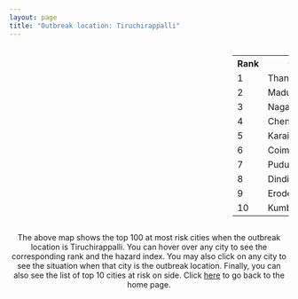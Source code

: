 ```yaml
---
layout: page
title: "Outbreak location: Tiruchirappalli"
---
```

<div style="width: 100%; overflow: auto;">
<div style="width: 75%; float: left;">
<div id="mapid">
<script src="https://buda-magenta.github.io/hazard_map/load_map.js"></script>

<script>
var marker_outbreak = L.marker([10.804973, 78.687030],{"autoPan": true}).addTo(map); marker_outbreak.bindTooltip("Tiruchirappalli").openTooltip();

var circle_1 = L.circle([10.786027, 79.138150], {"pane": "markerPane", "color": "red", "fill": true, "fillOpacity": 0.2, "fillRule": "evenodd", "lineCap": "round", "lineJoin": "round", "opacity": 1.0, "radius": 141522, "stroke": true, "weight": 3}).addTo(map);
circle_1.bindTooltip("Thanjavur<br>rank: 1<br>hazard index: 0.141522")
circle_1.bindPopup('<a href="https://buda-magenta.github.io/hazard_map/Thanjavur">Thanjavur</a>')

var circle_2 = L.circle([9.926115, 78.114098], {"pane": "markerPane", "color": "red", "fill": true, "fillOpacity": 0.2, "fillRule": "evenodd", "lineCap": "round", "lineJoin": "round", "opacity": 1.0, "radius": 35693, "stroke": true, "weight": 3}).addTo(map);
circle_2.bindTooltip("Madurai<br>rank: 2<br>hazard index: 0.035693")
circle_2.bindPopup('<a href="https://buda-magenta.github.io/hazard_map/Madurai">Madurai</a>')

var circle_3 = L.circle([10.805628, 79.824660], {"pane": "markerPane", "color": "red", "fill": true, "fillOpacity": 0.2, "fillRule": "evenodd", "lineCap": "round", "lineJoin": "round", "opacity": 1.0, "radius": 30574, "stroke": true, "weight": 3}).addTo(map);
circle_3.bindTooltip("Nagapattinam<br>rank: 3<br>hazard index: 0.030575")
circle_3.bindPopup('<a href="https://buda-magenta.github.io/hazard_map/Nagapattinam">Nagapattinam</a>')

var circle_4 = L.circle([13.083694, 80.270186], {"pane": "markerPane", "color": "red", "fill": true, "fillOpacity": 0.2, "fillRule": "evenodd", "lineCap": "round", "lineJoin": "round", "opacity": 1.0, "radius": 24574, "stroke": true, "weight": 3}).addTo(map);
circle_4.bindTooltip("Chennai<br>rank: 4<br>hazard index: 0.024574")
circle_4.bindPopup('<a href="https://buda-magenta.github.io/hazard_map/Chennai">Chennai</a>')

var circle_5 = L.circle([10.044512, 78.743363], {"pane": "markerPane", "color": "red", "fill": true, "fillOpacity": 0.2, "fillRule": "evenodd", "lineCap": "round", "lineJoin": "round", "opacity": 1.0, "radius": 22990, "stroke": true, "weight": 3}).addTo(map);
circle_5.bindTooltip("Karaikkudi<br>rank: 5<br>hazard index: 0.022990")
circle_5.bindPopup('<a href="https://buda-magenta.github.io/hazard_map/Karaikkudi">Karaikkudi</a>')

var circle_6 = L.circle([11.001812, 76.962843], {"pane": "markerPane", "color": "red", "fill": true, "fillOpacity": 0.2, "fillRule": "evenodd", "lineCap": "round", "lineJoin": "round", "opacity": 1.0, "radius": 20755, "stroke": true, "weight": 3}).addTo(map);
circle_6.bindTooltip("Coimbatore<br>rank: 6<br>hazard index: 0.020755")
circle_6.bindPopup('<a href="https://buda-magenta.github.io/hazard_map/Coimbatore">Coimbatore</a>')

var circle_7 = L.circle([10.500000, 78.833333], {"pane": "markerPane", "color": "red", "fill": true, "fillOpacity": 0.2, "fillRule": "evenodd", "lineCap": "round", "lineJoin": "round", "opacity": 1.0, "radius": 18307, "stroke": true, "weight": 3}).addTo(map);
circle_7.bindTooltip("Pudukkottai<br>rank: 7<br>hazard index: 0.018307")
circle_7.bindPopup('<a href="https://buda-magenta.github.io/hazard_map/Pudukkottai">Pudukkottai</a>')

var circle_8 = L.circle([10.330330, 78.067398], {"pane": "markerPane", "color": "red", "fill": true, "fillOpacity": 0.2, "fillRule": "evenodd", "lineCap": "round", "lineJoin": "round", "opacity": 1.0, "radius": 11544, "stroke": true, "weight": 3}).addTo(map);
circle_8.bindTooltip("Dindigul<br>rank: 8<br>hazard index: 0.011544")
circle_8.bindPopup('<a href="https://buda-magenta.github.io/hazard_map/Dindigul">Dindigul</a>')

var circle_9 = L.circle([11.369204, 77.676627], {"pane": "markerPane", "color": "red", "fill": true, "fillOpacity": 0.2, "fillRule": "evenodd", "lineCap": "round", "lineJoin": "round", "opacity": 1.0, "radius": 11219, "stroke": true, "weight": 3}).addTo(map);
circle_9.bindTooltip("Erode<br>rank: 9<br>hazard index: 0.011220")
circle_9.bindPopup('<a href="https://buda-magenta.github.io/hazard_map/Erode">Erode</a>')

var circle_10 = L.circle([10.964555, 79.371730], {"pane": "markerPane", "color": "red", "fill": true, "fillOpacity": 0.2, "fillRule": "evenodd", "lineCap": "round", "lineJoin": "round", "opacity": 1.0, "radius": 9710, "stroke": true, "weight": 3}).addTo(map);
circle_10.bindTooltip("Kumbakonam<br>rank: 10<br>hazard index: 0.009710")
circle_10.bindPopup('<a href="https://buda-magenta.github.io/hazard_map/Kumbakonam">Kumbakonam</a>')

var circle_11 = L.circle([10.915649, 79.806949], {"pane": "markerPane", "color": "red", "fill": true, "fillOpacity": 0.2, "fillRule": "evenodd", "lineCap": "round", "lineJoin": "round", "opacity": 1.0, "radius": 6108, "stroke": true, "weight": 3}).addTo(map);
circle_11.bindTooltip("Pondicherry<br>rank: 11<br>hazard index: 0.006108")
circle_11.bindPopup('<a href="https://buda-magenta.github.io/hazard_map/Pondicherry">Pondicherry</a>')

var circle_12 = L.circle([11.715950, 79.767053], {"pane": "markerPane", "color": "red", "fill": true, "fillOpacity": 0.2, "fillRule": "evenodd", "lineCap": "round", "lineJoin": "round", "opacity": 1.0, "radius": 6021, "stroke": true, "weight": 3}).addTo(map);
circle_12.bindTooltip("Cuddalore Port<br>rank: 12<br>hazard index: 0.006022")
circle_12.bindPopup('<a href="https://buda-magenta.github.io/hazard_map/Cuddalore_Port">Cuddalore Port</a>')

var circle_13 = L.circle([11.101781, 77.345192], {"pane": "markerPane", "color": "red", "fill": true, "fillOpacity": 0.2, "fillRule": "evenodd", "lineCap": "round", "lineJoin": "round", "opacity": 1.0, "radius": 5478, "stroke": true, "weight": 3}).addTo(map);
circle_13.bindTooltip("Tiruppur<br>rank: 13<br>hazard index: 0.005479")
circle_13.bindPopup('<a href="https://buda-magenta.github.io/hazard_map/Tiruppur">Tiruppur</a>')

var circle_14 = L.circle([8.701220, 77.579269], {"pane": "markerPane", "color": "red", "fill": true, "fillOpacity": 0.2, "fillRule": "evenodd", "lineCap": "round", "lineJoin": "round", "opacity": 1.0, "radius": 3716, "stroke": true, "weight": 3}).addTo(map);
circle_14.bindTooltip("Tirunelveli<br>rank: 14<br>hazard index: 0.003717")
circle_14.bindPopup('<a href="https://buda-magenta.github.io/hazard_map/Tirunelveli">Tirunelveli</a>')

var circle_15 = L.circle([10.346837, 78.654771], {"pane": "markerPane", "color": "red", "fill": true, "fillOpacity": 0.2, "fillRule": "evenodd", "lineCap": "round", "lineJoin": "round", "opacity": 1.0, "radius": 3631, "stroke": true, "weight": 3}).addTo(map);
circle_15.bindTooltip("Neiveli<br>rank: 15<br>hazard index: 0.003631")
circle_15.bindPopup('<a href="https://buda-magenta.github.io/hazard_map/Neiveli">Neiveli</a>')

var circle_16 = L.circle([9.403158, 77.518264], {"pane": "markerPane", "color": "red", "fill": true, "fillOpacity": 0.2, "fillRule": "evenodd", "lineCap": "round", "lineJoin": "round", "opacity": 1.0, "radius": 2979, "stroke": true, "weight": 3}).addTo(map);
circle_16.bindTooltip("Rajapalayam<br>rank: 16<br>hazard index: 0.002979")
circle_16.bindPopup('<a href="https://buda-magenta.github.io/hazard_map/Rajapalayam">Rajapalayam</a>')

var circle_17 = L.circle([11.664300, 78.146000], {"pane": "markerPane", "color": "red", "fill": true, "fillOpacity": 0.2, "fillRule": "evenodd", "lineCap": "round", "lineJoin": "round", "opacity": 1.0, "radius": 1934, "stroke": true, "weight": 3}).addTo(map);
circle_17.bindTooltip("Salem<br>rank: 17<br>hazard index: 0.001935")
circle_17.bindPopup('<a href="https://buda-magenta.github.io/hazard_map/Salem">Salem</a>')

var circle_18 = L.circle([8.576971, 77.050125], {"pane": "markerPane", "color": "red", "fill": true, "fillOpacity": 0.2, "fillRule": "evenodd", "lineCap": "round", "lineJoin": "round", "opacity": 1.0, "radius": 1585, "stroke": true, "weight": 3}).addTo(map);
circle_18.bindTooltip("Thiruvananthapuram<br>rank: 18<br>hazard index: 0.001586")
circle_18.bindPopup('<a href="https://buda-magenta.github.io/hazard_map/Thiruvananthapuram">Thiruvananthapuram</a>')

var circle_19 = L.circle([12.979120, 77.591300], {"pane": "markerPane", "color": "red", "fill": true, "fillOpacity": 0.2, "fillRule": "evenodd", "lineCap": "round", "lineJoin": "round", "opacity": 1.0, "radius": 1269, "stroke": true, "weight": 3}).addTo(map);
circle_19.bindTooltip("Bangalore<br>rank: 19<br>hazard index: 0.001270")
circle_19.bindPopup('<a href="https://buda-magenta.github.io/hazard_map/Bangalore">Bangalore</a>')

var circle_20 = L.circle([8.188047, 77.429049], {"pane": "markerPane", "color": "red", "fill": true, "fillOpacity": 0.2, "fillRule": "evenodd", "lineCap": "round", "lineJoin": "round", "opacity": 1.0, "radius": 1135, "stroke": true, "weight": 3}).addTo(map);
circle_20.bindTooltip("Nagercoil<br>rank: 20<br>hazard index: 0.001136")
circle_20.bindPopup('<a href="https://buda-magenta.github.io/hazard_map/Nagercoil">Nagercoil</a>')

var circle_21 = L.circle([10.525626, 76.213254], {"pane": "markerPane", "color": "red", "fill": true, "fillOpacity": 0.2, "fillRule": "evenodd", "lineCap": "round", "lineJoin": "round", "opacity": 1.0, "radius": 792, "stroke": true, "weight": 3}).addTo(map);
circle_21.bindTooltip("Thrissur<br>rank: 21<br>hazard index: 0.000792")
circle_21.bindPopup('<a href="https://buda-magenta.github.io/hazard_map/Thrissur">Thrissur</a>')

var circle_22 = L.circle([10.787898, 76.474087], {"pane": "markerPane", "color": "red", "fill": true, "fillOpacity": 0.2, "fillRule": "evenodd", "lineCap": "round", "lineJoin": "round", "opacity": 1.0, "radius": 725, "stroke": true, "weight": 3}).addTo(map);
circle_22.bindTooltip("Palakkad<br>rank: 22<br>hazard index: 0.000726")
circle_22.bindPopup('<a href="https://buda-magenta.github.io/hazard_map/Palakkad">Palakkad</a>')

var circle_23 = L.circle([8.805260, 78.145274], {"pane": "markerPane", "color": "red", "fill": true, "fillOpacity": 0.2, "fillRule": "evenodd", "lineCap": "round", "lineJoin": "round", "opacity": 1.0, "radius": 664, "stroke": true, "weight": 3}).addTo(map);
circle_23.bindTooltip("Thoothukudi<br>rank: 23<br>hazard index: 0.000664")
circle_23.bindPopup('<a href="https://buda-magenta.github.io/hazard_map/Thoothukudi">Thoothukudi</a>')

var circle_24 = L.circle([8.887951, 76.595501], {"pane": "markerPane", "color": "red", "fill": true, "fillOpacity": 0.2, "fillRule": "evenodd", "lineCap": "round", "lineJoin": "round", "opacity": 1.0, "radius": 629, "stroke": true, "weight": 3}).addTo(map);
circle_24.bindTooltip("Kollam<br>rank: 24<br>hazard index: 0.000630")
circle_24.bindPopup('<a href="https://buda-magenta.github.io/hazard_map/Kollam">Kollam</a>')

var circle_25 = L.circle([11.258608, 75.778874], {"pane": "markerPane", "color": "red", "fill": true, "fillOpacity": 0.2, "fillRule": "evenodd", "lineCap": "round", "lineJoin": "round", "opacity": 1.0, "radius": 552, "stroke": true, "weight": 3}).addTo(map);
circle_25.bindTooltip("Kozhikode<br>rank: 25<br>hazard index: 0.000553")
circle_25.bindPopup('<a href="https://buda-magenta.github.io/hazard_map/Kozhikode">Kozhikode</a>')

var circle_26 = L.circle([13.631637, 79.423171], {"pane": "markerPane", "color": "red", "fill": true, "fillOpacity": 0.2, "fillRule": "evenodd", "lineCap": "round", "lineJoin": "round", "opacity": 1.0, "radius": 526, "stroke": true, "weight": 3}).addTo(map);
circle_26.bindTooltip("Tirupati<br>rank: 26<br>hazard index: 0.000527")
circle_26.bindPopup('<a href="https://buda-magenta.github.io/hazard_map/Tirupati">Tirupati</a>')

var circle_27 = L.circle([19.075990, 72.877393], {"pane": "markerPane", "color": "red", "fill": true, "fillOpacity": 0.2, "fillRule": "evenodd", "lineCap": "round", "lineJoin": "round", "opacity": 1.0, "radius": 510, "stroke": true, "weight": 3}).addTo(map);
circle_27.bindTooltip("Mumbai<br>rank: 27<br>hazard index: 0.000510")
circle_27.bindPopup('<a href="https://buda-magenta.github.io/hazard_map/Mumbai">Mumbai</a>')

var circle_28 = L.circle([12.227213, 79.070156], {"pane": "markerPane", "color": "red", "fill": true, "fillOpacity": 0.2, "fillRule": "evenodd", "lineCap": "round", "lineJoin": "round", "opacity": 1.0, "radius": 465, "stroke": true, "weight": 3}).addTo(map);
circle_28.bindTooltip("Tiruvannamalai<br>rank: 28<br>hazard index: 0.000465")
circle_28.bindPopup('<a href="https://buda-magenta.github.io/hazard_map/Tiruvannamalai">Tiruvannamalai</a>')

var circle_29 = L.circle([28.651718, 77.221939], {"pane": "markerPane", "color": "red", "fill": true, "fillOpacity": 0.2, "fillRule": "evenodd", "lineCap": "round", "lineJoin": "round", "opacity": 1.0, "radius": 462, "stroke": true, "weight": 3}).addTo(map);
circle_29.bindTooltip("Delhi<br>rank: 29<br>hazard index: 0.000463")
circle_29.bindPopup('<a href="https://buda-magenta.github.io/hazard_map/Delhi">Delhi</a>')

var circle_30 = L.circle([21.149813, 79.082056], {"pane": "markerPane", "color": "red", "fill": true, "fillOpacity": 0.2, "fillRule": "evenodd", "lineCap": "round", "lineJoin": "round", "opacity": 1.0, "radius": 428, "stroke": true, "weight": 3}).addTo(map);
circle_30.bindTooltip("Nagpur<br>rank: 30<br>hazard index: 0.000428")
circle_30.bindPopup('<a href="https://buda-magenta.github.io/hazard_map/Nagpur">Nagpur</a>')

var circle_31 = L.circle([13.125476, 80.094090], {"pane": "markerPane", "color": "red", "fill": true, "fillOpacity": 0.2, "fillRule": "evenodd", "lineCap": "round", "lineJoin": "round", "opacity": 1.0, "radius": 351, "stroke": true, "weight": 3}).addTo(map);
circle_31.bindTooltip("Avadi<br>rank: 31<br>hazard index: 0.000351")
circle_31.bindPopup('<a href="https://buda-magenta.github.io/hazard_map/Avadi">Avadi</a>')

var circle_32 = L.circle([13.156387, 80.300528], {"pane": "markerPane", "color": "red", "fill": true, "fillOpacity": 0.2, "fillRule": "evenodd", "lineCap": "round", "lineJoin": "round", "opacity": 1.0, "radius": 334, "stroke": true, "weight": 3}).addTo(map);
circle_32.bindTooltip("Tiruvottiyur<br>rank: 32<br>hazard index: 0.000335")
circle_32.bindPopup('<a href="https://buda-magenta.github.io/hazard_map/Tiruvottiyur">Tiruvottiyur</a>')

var circle_33 = L.circle([17.388786, 78.461065], {"pane": "markerPane", "color": "red", "fill": true, "fillOpacity": 0.2, "fillRule": "evenodd", "lineCap": "round", "lineJoin": "round", "opacity": 1.0, "radius": 323, "stroke": true, "weight": 3}).addTo(map);
circle_33.bindTooltip("Hyderabad<br>rank: 33<br>hazard index: 0.000324")
circle_33.bindPopup('<a href="https://buda-magenta.github.io/hazard_map/Hyderabad">Hyderabad</a>')

var circle_34 = L.circle([22.541418, 88.357691], {"pane": "markerPane", "color": "red", "fill": true, "fillOpacity": 0.2, "fillRule": "evenodd", "lineCap": "round", "lineJoin": "round", "opacity": 1.0, "radius": 320, "stroke": true, "weight": 3}).addTo(map);
circle_34.bindTooltip("Kolkata<br>rank: 34<br>hazard index: 0.000321")
circle_34.bindPopup('<a href="https://buda-magenta.github.io/hazard_map/Kolkata">Kolkata</a>')

var circle_35 = L.circle([12.869810, 74.843008], {"pane": "markerPane", "color": "red", "fill": true, "fillOpacity": 0.2, "fillRule": "evenodd", "lineCap": "round", "lineJoin": "round", "opacity": 1.0, "radius": 272, "stroke": true, "weight": 3}).addTo(map);
circle_35.bindTooltip("Mangalore<br>rank: 35<br>hazard index: 0.000272")
circle_35.bindPopup('<a href="https://buda-magenta.github.io/hazard_map/Mangalore">Mangalore</a>')

var circle_36 = L.circle([16.508759, 80.618510], {"pane": "markerPane", "color": "red", "fill": true, "fillOpacity": 0.2, "fillRule": "evenodd", "lineCap": "round", "lineJoin": "round", "opacity": 1.0, "radius": 268, "stroke": true, "weight": 3}).addTo(map);
circle_36.bindTooltip("Vijayawada<br>rank: 36<br>hazard index: 0.000269")
circle_36.bindPopup('<a href="https://buda-magenta.github.io/hazard_map/Vijayawada">Vijayawada</a>')

var circle_37 = L.circle([9.931308, 76.267414], {"pane": "markerPane", "color": "red", "fill": true, "fillOpacity": 0.2, "fillRule": "evenodd", "lineCap": "round", "lineJoin": "round", "opacity": 1.0, "radius": 230, "stroke": true, "weight": 3}).addTo(map);
circle_37.bindTooltip("Kochi<br>rank: 37<br>hazard index: 0.000230")
circle_37.bindPopup('<a href="https://buda-magenta.github.io/hazard_map/Kochi">Kochi</a>')

var circle_38 = L.circle([12.929903, 80.111823], {"pane": "markerPane", "color": "red", "fill": true, "fillOpacity": 0.2, "fillRule": "evenodd", "lineCap": "round", "lineJoin": "round", "opacity": 1.0, "radius": 214, "stroke": true, "weight": 3}).addTo(map);
circle_38.bindTooltip("Tambaram<br>rank: 38<br>hazard index: 0.000214")
circle_38.bindPopup('<a href="https://buda-magenta.github.io/hazard_map/Tambaram">Tambaram</a>')

var circle_39 = L.circle([22.720362, 75.868200], {"pane": "markerPane", "color": "red", "fill": true, "fillOpacity": 0.2, "fillRule": "evenodd", "lineCap": "round", "lineJoin": "round", "opacity": 1.0, "radius": 208, "stroke": true, "weight": 3}).addTo(map);
circle_39.bindTooltip("Indore<br>rank: 39<br>hazard index: 0.000209")
circle_39.bindPopup('<a href="https://buda-magenta.github.io/hazard_map/Indore">Indore</a>')

var circle_40 = L.circle([23.258486, 77.401989], {"pane": "markerPane", "color": "red", "fill": true, "fillOpacity": 0.2, "fillRule": "evenodd", "lineCap": "round", "lineJoin": "round", "opacity": 1.0, "radius": 197, "stroke": true, "weight": 3}).addTo(map);
circle_40.bindTooltip("Bhopal<br>rank: 40<br>hazard index: 0.000197")
circle_40.bindPopup('<a href="https://buda-magenta.github.io/hazard_map/Bhopal">Bhopal</a>')

var circle_41 = L.circle([14.449372, 79.987376], {"pane": "markerPane", "color": "red", "fill": true, "fillOpacity": 0.2, "fillRule": "evenodd", "lineCap": "round", "lineJoin": "round", "opacity": 1.0, "radius": 190, "stroke": true, "weight": 3}).addTo(map);
circle_41.bindTooltip("Nellore<br>rank: 41<br>hazard index: 0.000191")
circle_41.bindPopup('<a href="https://buda-magenta.github.io/hazard_map/Nellore">Nellore</a>')

var circle_42 = L.circle([18.521428, 73.854454], {"pane": "markerPane", "color": "red", "fill": true, "fillOpacity": 0.2, "fillRule": "evenodd", "lineCap": "round", "lineJoin": "round", "opacity": 1.0, "radius": 176, "stroke": true, "weight": 3}).addTo(map);
circle_42.bindTooltip("Pune<br>rank: 42<br>hazard index: 0.000177")
circle_42.bindPopup('<a href="https://buda-magenta.github.io/hazard_map/Pune">Pune</a>')

var circle_43 = L.circle([12.794811, 79.000641], {"pane": "markerPane", "color": "red", "fill": true, "fillOpacity": 0.2, "fillRule": "evenodd", "lineCap": "round", "lineJoin": "round", "opacity": 1.0, "radius": 163, "stroke": true, "weight": 3}).addTo(map);
circle_43.bindTooltip("Vellore<br>rank: 43<br>hazard index: 0.000164")
circle_43.bindPopup('<a href="https://buda-magenta.github.io/hazard_map/Vellore">Vellore</a>')

var circle_44 = L.circle([9.500665, 76.412414], {"pane": "markerPane", "color": "red", "fill": true, "fillOpacity": 0.2, "fillRule": "evenodd", "lineCap": "round", "lineJoin": "round", "opacity": 1.0, "radius": 161, "stroke": true, "weight": 3}).addTo(map);
circle_44.bindTooltip("Alappuzha<br>rank: 44<br>hazard index: 0.000161")
circle_44.bindPopup('<a href="https://buda-magenta.github.io/hazard_map/Alappuzha">Alappuzha</a>')

var circle_45 = L.circle([12.989816, 80.100987], {"pane": "markerPane", "color": "red", "fill": true, "fillOpacity": 0.2, "fillRule": "evenodd", "lineCap": "round", "lineJoin": "round", "opacity": 1.0, "radius": 147, "stroke": true, "weight": 3}).addTo(map);
circle_45.bindTooltip("Pallavaram<br>rank: 45<br>hazard index: 0.000148")
circle_45.bindPopup('<a href="https://buda-magenta.github.io/hazard_map/Pallavaram">Pallavaram</a>')

var circle_46 = L.circle([17.723128, 83.301284], {"pane": "markerPane", "color": "red", "fill": true, "fillOpacity": 0.2, "fillRule": "evenodd", "lineCap": "round", "lineJoin": "round", "opacity": 1.0, "radius": 135, "stroke": true, "weight": 3}).addTo(map);
circle_46.bindTooltip("Visakhapatnam<br>rank: 46<br>hazard index: 0.000135")
circle_46.bindPopup('<a href="https://buda-magenta.github.io/hazard_map/Visakhapatnam">Visakhapatnam</a>')

var circle_47 = L.circle([12.792907, 78.699917], {"pane": "markerPane", "color": "red", "fill": true, "fillOpacity": 0.2, "fillRule": "evenodd", "lineCap": "round", "lineJoin": "round", "opacity": 1.0, "radius": 113, "stroke": true, "weight": 3}).addTo(map);
circle_47.bindTooltip("Ambur<br>rank: 47<br>hazard index: 0.000114")
circle_47.bindPopup('<a href="https://buda-magenta.github.io/hazard_map/Ambur">Ambur</a>')

var circle_48 = L.circle([17.980609, 79.598212], {"pane": "markerPane", "color": "red", "fill": true, "fillOpacity": 0.2, "fillRule": "evenodd", "lineCap": "round", "lineJoin": "round", "opacity": 1.0, "radius": 109, "stroke": true, "weight": 3}).addTo(map);
circle_48.bindTooltip("Warangal<br>rank: 48<br>hazard index: 0.000109")
circle_48.bindPopup('<a href="https://buda-magenta.github.io/hazard_map/Warangal">Warangal</a>')

var circle_49 = L.circle([11.876225, 75.373804], {"pane": "markerPane", "color": "red", "fill": true, "fillOpacity": 0.2, "fillRule": "evenodd", "lineCap": "round", "lineJoin": "round", "opacity": 1.0, "radius": 100, "stroke": true, "weight": 3}).addTo(map);
circle_49.bindTooltip("Kannur<br>rank: 49<br>hazard index: 0.000101")
circle_49.bindPopup('<a href="https://buda-magenta.github.io/hazard_map/Kannur">Kannur</a>')

var circle_50 = L.circle([23.021624, 72.579707], {"pane": "markerPane", "color": "red", "fill": true, "fillOpacity": 0.2, "fillRule": "evenodd", "lineCap": "round", "lineJoin": "round", "opacity": 1.0, "radius": 98, "stroke": true, "weight": 3}).addTo(map);
circle_50.bindTooltip("Ahmedabad<br>rank: 50<br>hazard index: 0.000099")
circle_50.bindPopup('<a href="https://buda-magenta.github.io/hazard_map/Ahmedabad">Ahmedabad</a>')

var circle_51 = L.circle([12.305183, 76.655361], {"pane": "markerPane", "color": "red", "fill": true, "fillOpacity": 0.2, "fillRule": "evenodd", "lineCap": "round", "lineJoin": "round", "opacity": 1.0, "radius": 89, "stroke": true, "weight": 3}).addTo(map);
circle_51.bindTooltip("Mysore<br>rank: 51<br>hazard index: 0.000090")
circle_51.bindPopup('<a href="https://buda-magenta.github.io/hazard_map/Mysore">Mysore</a>')

var circle_52 = L.circle([11.664535, 92.739045], {"pane": "markerPane", "color": "red", "fill": true, "fillOpacity": 0.2, "fillRule": "evenodd", "lineCap": "round", "lineJoin": "round", "opacity": 1.0, "radius": 86, "stroke": true, "weight": 3}).addTo(map);
circle_52.bindTooltip("Port Blair<br>rank: 52<br>hazard index: 0.000087")
circle_52.bindPopup('<a href="https://buda-magenta.github.io/hazard_map/Port_Blair">Port Blair</a>')

var circle_53 = L.circle([15.351838, 75.137985], {"pane": "markerPane", "color": "red", "fill": true, "fillOpacity": 0.2, "fillRule": "evenodd", "lineCap": "round", "lineJoin": "round", "opacity": 1.0, "radius": 84, "stroke": true, "weight": 3}).addTo(map);
circle_53.bindTooltip("Hubli<br>rank: 53<br>hazard index: 0.000084")
circle_53.bindPopup('<a href="https://buda-magenta.github.io/hazard_map/Hubli">Hubli</a>')

var circle_54 = L.circle([12.836393, 79.705330], {"pane": "markerPane", "color": "red", "fill": true, "fillOpacity": 0.2, "fillRule": "evenodd", "lineCap": "round", "lineJoin": "round", "opacity": 1.0, "radius": 78, "stroke": true, "weight": 3}).addTo(map);
circle_54.bindTooltip("Kanchipuram<br>rank: 54<br>hazard index: 0.000078")
circle_54.bindPopup('<a href="https://buda-magenta.github.io/hazard_map/Kanchipuram">Kanchipuram</a>')

var circle_55 = L.circle([25.438130, 81.833800], {"pane": "markerPane", "color": "red", "fill": true, "fillOpacity": 0.2, "fillRule": "evenodd", "lineCap": "round", "lineJoin": "round", "opacity": 1.0, "radius": 76, "stroke": true, "weight": 3}).addTo(map);
circle_55.bindTooltip("Allahabad<br>rank: 55<br>hazard index: 0.000076")
circle_55.bindPopup('<a href="https://buda-magenta.github.io/hazard_map/Allahabad">Allahabad</a>')

var circle_56 = L.circle([21.170200, 72.831100], {"pane": "markerPane", "color": "red", "fill": true, "fillOpacity": 0.2, "fillRule": "evenodd", "lineCap": "round", "lineJoin": "round", "opacity": 1.0, "radius": 72, "stroke": true, "weight": 3}).addTo(map);
circle_56.bindTooltip("Surat<br>rank: 56<br>hazard index: 0.000073")
circle_56.bindPopup('<a href="https://buda-magenta.github.io/hazard_map/Surat">Surat</a>')

var circle_57 = L.circle([23.160894, 79.949770], {"pane": "markerPane", "color": "red", "fill": true, "fillOpacity": 0.2, "fillRule": "evenodd", "lineCap": "round", "lineJoin": "round", "opacity": 1.0, "radius": 71, "stroke": true, "weight": 3}).addTo(map);
circle_57.bindTooltip("Jabalpur<br>rank: 57<br>hazard index: 0.000072")
circle_57.bindPopup('<a href="https://buda-magenta.github.io/hazard_map/Jabalpur">Jabalpur</a>')

var circle_58 = L.circle([20.266777, 85.843559], {"pane": "markerPane", "color": "red", "fill": true, "fillOpacity": 0.2, "fillRule": "evenodd", "lineCap": "round", "lineJoin": "round", "opacity": 1.0, "radius": 65, "stroke": true, "weight": 3}).addTo(map);
circle_58.bindTooltip("Bhubaneswar<br>rank: 58<br>hazard index: 0.000066")
circle_58.bindPopup('<a href="https://buda-magenta.github.io/hazard_map/Bhubaneswar">Bhubaneswar</a>')

var circle_59 = L.circle([26.469100, 74.639000], {"pane": "markerPane", "color": "red", "fill": true, "fillOpacity": 0.2, "fillRule": "evenodd", "lineCap": "round", "lineJoin": "round", "opacity": 1.0, "radius": 57, "stroke": true, "weight": 3}).addTo(map);
circle_59.bindTooltip("Ajmer<br>rank: 59<br>hazard index: 0.000058")
circle_59.bindPopup('<a href="https://buda-magenta.github.io/hazard_map/Ajmer">Ajmer</a>')

var circle_60 = L.circle([20.030976, 79.358139], {"pane": "markerPane", "color": "red", "fill": true, "fillOpacity": 0.2, "fillRule": "evenodd", "lineCap": "round", "lineJoin": "round", "opacity": 1.0, "radius": 56, "stroke": true, "weight": 3}).addTo(map);
circle_60.bindTooltip("Chandrapur<br>rank: 60<br>hazard index: 0.000056")
circle_60.bindPopup('<a href="https://buda-magenta.github.io/hazard_map/Chandrapur">Chandrapur</a>')

var circle_61 = L.circle([25.531031, 78.652689], {"pane": "markerPane", "color": "red", "fill": true, "fillOpacity": 0.2, "fillRule": "evenodd", "lineCap": "round", "lineJoin": "round", "opacity": 1.0, "radius": 55, "stroke": true, "weight": 3}).addTo(map);
circle_61.bindTooltip("Jhansi<br>rank: 61<br>hazard index: 0.000056")
circle_61.bindPopup('<a href="https://buda-magenta.github.io/hazard_map/Jhansi">Jhansi</a>')

var circle_62 = L.circle([13.160105, 79.155551], {"pane": "markerPane", "color": "red", "fill": true, "fillOpacity": 0.2, "fillRule": "evenodd", "lineCap": "round", "lineJoin": "round", "opacity": 1.0, "radius": 47, "stroke": true, "weight": 3}).addTo(map);
circle_62.bindTooltip("Chittoor<br>rank: 62<br>hazard index: 0.000047")
circle_62.bindPopup('<a href="https://buda-magenta.github.io/hazard_map/Chittoor">Chittoor</a>')

var circle_63 = L.circle([26.180598, 91.753943], {"pane": "markerPane", "color": "red", "fill": true, "fillOpacity": 0.2, "fillRule": "evenodd", "lineCap": "round", "lineJoin": "round", "opacity": 1.0, "radius": 45, "stroke": true, "weight": 3}).addTo(map);
circle_63.bindTooltip("Guwahati<br>rank: 63<br>hazard index: 0.000046")
circle_63.bindPopup('<a href="https://buda-magenta.github.io/hazard_map/Guwahati">Guwahati</a>')

var circle_64 = L.circle([20.468600, 85.879200], {"pane": "markerPane", "color": "red", "fill": true, "fillOpacity": 0.2, "fillRule": "evenodd", "lineCap": "round", "lineJoin": "round", "opacity": 1.0, "radius": 43, "stroke": true, "weight": 3}).addTo(map);
circle_64.bindTooltip("Cuttack<br>rank: 64<br>hazard index: 0.000043")
circle_64.bindPopup('<a href="https://buda-magenta.github.io/hazard_map/Cuttack">Cuttack</a>')

var circle_65 = L.circle([16.291519, 80.454159], {"pane": "markerPane", "color": "red", "fill": true, "fillOpacity": 0.2, "fillRule": "evenodd", "lineCap": "round", "lineJoin": "round", "opacity": 1.0, "radius": 42, "stroke": true, "weight": 3}).addTo(map);
circle_65.bindTooltip("Guntur<br>rank: 65<br>hazard index: 0.000043")
circle_65.bindPopup('<a href="https://buda-magenta.github.io/hazard_map/Guntur">Guntur</a>')

var circle_66 = L.circle([15.398403, 73.812918], {"pane": "markerPane", "color": "red", "fill": true, "fillOpacity": 0.2, "fillRule": "evenodd", "lineCap": "round", "lineJoin": "round", "opacity": 1.0, "radius": 39, "stroke": true, "weight": 3}).addTo(map);
circle_66.bindTooltip("Vasco Da Gama<br>rank: 66<br>hazard index: 0.000039")
circle_66.bindPopup('<a href="https://buda-magenta.github.io/hazard_map/Vasco_Da_Gama">Vasco Da Gama</a>')

var circle_67 = L.circle([19.194329, 72.970178], {"pane": "markerPane", "color": "red", "fill": true, "fillOpacity": 0.2, "fillRule": "evenodd", "lineCap": "round", "lineJoin": "round", "opacity": 1.0, "radius": 38, "stroke": true, "weight": 3}).addTo(map);
circle_67.bindTooltip("Thane<br>rank: 67<br>hazard index: 0.000039")
circle_67.bindPopup('<a href="https://buda-magenta.github.io/hazard_map/Thane">Thane</a>')

var circle_68 = L.circle([14.466127, 75.920636], {"pane": "markerPane", "color": "red", "fill": true, "fillOpacity": 0.2, "fillRule": "evenodd", "lineCap": "round", "lineJoin": "round", "opacity": 1.0, "radius": 38, "stroke": true, "weight": 3}).addTo(map);
circle_68.bindTooltip("Davanagere<br>rank: 68<br>hazard index: 0.000039")
circle_68.bindPopup('<a href="https://buda-magenta.github.io/hazard_map/Davanagere">Davanagere</a>')

var circle_69 = L.circle([25.488773, 74.699613], {"pane": "markerPane", "color": "red", "fill": true, "fillOpacity": 0.2, "fillRule": "evenodd", "lineCap": "round", "lineJoin": "round", "opacity": 1.0, "radius": 38, "stroke": true, "weight": 3}).addTo(map);
circle_69.bindTooltip("Bhilwara<br>rank: 69<br>hazard index: 0.000038")
circle_69.bindPopup('<a href="https://buda-magenta.github.io/hazard_map/Bhilwara">Bhilwara</a>')

var circle_70 = L.circle([26.915458, 75.818982], {"pane": "markerPane", "color": "red", "fill": true, "fillOpacity": 0.2, "fillRule": "evenodd", "lineCap": "round", "lineJoin": "round", "opacity": 1.0, "radius": 36, "stroke": true, "weight": 3}).addTo(map);
circle_70.bindTooltip("Jaipur<br>rank: 70<br>hazard index: 0.000037")
circle_70.bindPopup('<a href="https://buda-magenta.github.io/hazard_map/Jaipur">Jaipur</a>')

var circle_71 = L.circle([17.005045, 81.780473], {"pane": "markerPane", "color": "red", "fill": true, "fillOpacity": 0.2, "fillRule": "evenodd", "lineCap": "round", "lineJoin": "round", "opacity": 1.0, "radius": 33, "stroke": true, "weight": 3}).addTo(map);
circle_71.bindTooltip("Rajahmundry<br>rank: 71<br>hazard index: 0.000034")
circle_71.bindPopup('<a href="https://buda-magenta.github.io/hazard_map/Rajahmundry">Rajahmundry</a>')

var circle_72 = L.circle([13.340077, 77.100621], {"pane": "markerPane", "color": "red", "fill": true, "fillOpacity": 0.2, "fillRule": "evenodd", "lineCap": "round", "lineJoin": "round", "opacity": 1.0, "radius": 32, "stroke": true, "weight": 3}).addTo(map);
circle_72.bindTooltip("Tumkur<br>rank: 72<br>hazard index: 0.000032")
circle_72.bindPopup('<a href="https://buda-magenta.github.io/hazard_map/Tumkur">Tumkur</a>')

var circle_73 = L.circle([23.000000, 76.166667], {"pane": "markerPane", "color": "red", "fill": true, "fillOpacity": 0.2, "fillRule": "evenodd", "lineCap": "round", "lineJoin": "round", "opacity": 1.0, "radius": 30, "stroke": true, "weight": 3}).addTo(map);
circle_73.bindTooltip("Dewas<br>rank: 73<br>hazard index: 0.000031")
circle_73.bindPopup('<a href="https://buda-magenta.github.io/hazard_map/Dewas">Dewas</a>')

var circle_74 = L.circle([15.507555, 80.060800], {"pane": "markerPane", "color": "red", "fill": true, "fillOpacity": 0.2, "fillRule": "evenodd", "lineCap": "round", "lineJoin": "round", "opacity": 1.0, "radius": 28, "stroke": true, "weight": 3}).addTo(map);
circle_74.bindTooltip("Ongole<br>rank: 74<br>hazard index: 0.000029")
circle_74.bindPopup('<a href="https://buda-magenta.github.io/hazard_map/Ongole">Ongole</a>')

var circle_75 = L.circle([23.480592, 74.917790], {"pane": "markerPane", "color": "red", "fill": true, "fillOpacity": 0.2, "fillRule": "evenodd", "lineCap": "round", "lineJoin": "round", "opacity": 1.0, "radius": 28, "stroke": true, "weight": 3}).addTo(map);
circle_75.bindTooltip("Ratlam<br>rank: 75<br>hazard index: 0.000028")
circle_75.bindPopup('<a href="https://buda-magenta.github.io/hazard_map/Ratlam">Ratlam</a>')

var circle_76 = L.circle([22.297314, 73.194257], {"pane": "markerPane", "color": "red", "fill": true, "fillOpacity": 0.2, "fillRule": "evenodd", "lineCap": "round", "lineJoin": "round", "opacity": 1.0, "radius": 27, "stroke": true, "weight": 3}).addTo(map);
circle_76.bindTooltip("Vadodara<br>rank: 76<br>hazard index: 0.000027")
circle_76.bindPopup('<a href="https://buda-magenta.github.io/hazard_map/Vadodara">Vadodara</a>')

var circle_77 = L.circle([19.439885, 72.880383], {"pane": "markerPane", "color": "red", "fill": true, "fillOpacity": 0.2, "fillRule": "evenodd", "lineCap": "round", "lineJoin": "round", "opacity": 1.0, "radius": 19, "stroke": true, "weight": 3}).addTo(map);
circle_77.bindTooltip("Vasai<br>rank: 77<br>hazard index: 0.000020")
circle_77.bindPopup('<a href="https://buda-magenta.github.io/hazard_map/Vasai">Vasai</a>')

var circle_78 = L.circle([16.237773, 80.646422], {"pane": "markerPane", "color": "red", "fill": true, "fillOpacity": 0.2, "fillRule": "evenodd", "lineCap": "round", "lineJoin": "round", "opacity": 1.0, "radius": 19, "stroke": true, "weight": 3}).addTo(map);
circle_78.bindTooltip("Tenali<br>rank: 78<br>hazard index: 0.000019")
circle_78.bindPopup('<a href="https://buda-magenta.github.io/hazard_map/Tenali">Tenali</a>')

var circle_79 = L.circle([24.500000, 81.000000], {"pane": "markerPane", "color": "red", "fill": true, "fillOpacity": 0.2, "fillRule": "evenodd", "lineCap": "round", "lineJoin": "round", "opacity": 1.0, "radius": 19, "stroke": true, "weight": 3}).addTo(map);
circle_79.bindTooltip("Satna<br>rank: 79<br>hazard index: 0.000019")
circle_79.bindPopup('<a href="https://buda-magenta.github.io/hazard_map/Satna">Satna</a>')

var circle_80 = L.circle([14.475294, 78.821686], {"pane": "markerPane", "color": "red", "fill": true, "fillOpacity": 0.2, "fillRule": "evenodd", "lineCap": "round", "lineJoin": "round", "opacity": 1.0, "radius": 17, "stroke": true, "weight": 3}).addTo(map);
circle_80.bindTooltip("Kadapa<br>rank: 80<br>hazard index: 0.000018")
circle_80.bindPopup('<a href="https://buda-magenta.github.io/hazard_map/Kadapa">Kadapa</a>')

var circle_81 = L.circle([18.112082, 83.405220], {"pane": "markerPane", "color": "red", "fill": true, "fillOpacity": 0.2, "fillRule": "evenodd", "lineCap": "round", "lineJoin": "round", "opacity": 1.0, "radius": 17, "stroke": true, "weight": 3}).addTo(map);
circle_81.bindTooltip("Vizianagaram<br>rank: 81<br>hazard index: 0.000017")
circle_81.bindPopup('<a href="https://buda-magenta.github.io/hazard_map/Vizianagaram">Vizianagaram</a>')

var circle_82 = L.circle([26.296772, 73.035143], {"pane": "markerPane", "color": "red", "fill": true, "fillOpacity": 0.2, "fillRule": "evenodd", "lineCap": "round", "lineJoin": "round", "opacity": 1.0, "radius": 16, "stroke": true, "weight": 3}).addTo(map);
circle_82.bindTooltip("Jodhpur<br>rank: 82<br>hazard index: 0.000017")
circle_82.bindPopup('<a href="https://buda-magenta.github.io/hazard_map/Jodhpur">Jodhpur</a>')

var circle_83 = L.circle([12.955100, 78.269900], {"pane": "markerPane", "color": "red", "fill": true, "fillOpacity": 0.2, "fillRule": "evenodd", "lineCap": "round", "lineJoin": "round", "opacity": 1.0, "radius": 16, "stroke": true, "weight": 3}).addTo(map);
circle_83.bindTooltip("Robertson Pet<br>rank: 83<br>hazard index: 0.000016")
circle_83.bindPopup('<a href="https://buda-magenta.github.io/hazard_map/Robertson_Pet">Robertson Pet</a>')

var circle_84 = L.circle([26.838100, 80.934600], {"pane": "markerPane", "color": "red", "fill": true, "fillOpacity": 0.2, "fillRule": "evenodd", "lineCap": "round", "lineJoin": "round", "opacity": 1.0, "radius": 15, "stroke": true, "weight": 3}).addTo(map);
circle_84.bindTooltip("Lucknow<br>rank: 84<br>hazard index: 0.000016")
circle_84.bindPopup('<a href="https://buda-magenta.github.io/hazard_map/Lucknow">Lucknow</a>')

var circle_85 = L.circle([12.523889, 76.896196], {"pane": "markerPane", "color": "red", "fill": true, "fillOpacity": 0.2, "fillRule": "evenodd", "lineCap": "round", "lineJoin": "round", "opacity": 1.0, "radius": 15, "stroke": true, "weight": 3}).addTo(map);
circle_85.bindTooltip("Mandya<br>rank: 85<br>hazard index: 0.000016")
circle_85.bindPopup('<a href="https://buda-magenta.github.io/hazard_map/Mandya">Mandya</a>')

var circle_86 = L.circle([16.676135, 81.170868], {"pane": "markerPane", "color": "red", "fill": true, "fillOpacity": 0.2, "fillRule": "evenodd", "lineCap": "round", "lineJoin": "round", "opacity": 1.0, "radius": 15, "stroke": true, "weight": 3}).addTo(map);
circle_86.bindTooltip("Eluru<br>rank: 86<br>hazard index: 0.000015")
circle_86.bindPopup('<a href="https://buda-magenta.github.io/hazard_map/Eluru">Eluru</a>')

var circle_87 = L.circle([16.432998, 80.993715], {"pane": "markerPane", "color": "red", "fill": true, "fillOpacity": 0.2, "fillRule": "evenodd", "lineCap": "round", "lineJoin": "round", "opacity": 1.0, "radius": 15, "stroke": true, "weight": 3}).addTo(map);
circle_87.bindTooltip("Gudivada<br>rank: 87<br>hazard index: 0.000015")
circle_87.bindPopup('<a href="https://buda-magenta.github.io/hazard_map/Gudivada">Gudivada</a>')

var circle_88 = L.circle([24.265131, 75.387182], {"pane": "markerPane", "color": "red", "fill": true, "fillOpacity": 0.2, "fillRule": "evenodd", "lineCap": "round", "lineJoin": "round", "opacity": 1.0, "radius": 15, "stroke": true, "weight": 3}).addTo(map);
circle_88.bindTooltip("Mandsaur<br>rank: 88<br>hazard index: 0.000015")
circle_88.bindPopup('<a href="https://buda-magenta.github.io/hazard_map/Mandsaur">Mandsaur</a>')

var circle_89 = L.circle([25.133173, 86.525040], {"pane": "markerPane", "color": "red", "fill": true, "fillOpacity": 0.2, "fillRule": "evenodd", "lineCap": "round", "lineJoin": "round", "opacity": 1.0, "radius": 14, "stroke": true, "weight": 3}).addTo(map);
circle_89.bindTooltip("Kharagpur<br>rank: 89<br>hazard index: 0.000015")
circle_89.bindPopup('<a href="https://buda-magenta.github.io/hazard_map/Kharagpur">Kharagpur</a>')

var circle_90 = L.circle([21.237947, 81.633683], {"pane": "markerPane", "color": "red", "fill": true, "fillOpacity": 0.2, "fillRule": "evenodd", "lineCap": "round", "lineJoin": "round", "opacity": 1.0, "radius": 13, "stroke": true, "weight": 3}).addTo(map);
circle_90.bindTooltip("Raipur<br>rank: 90<br>hazard index: 0.000014")
circle_90.bindPopup('<a href="https://buda-magenta.github.io/hazard_map/Raipur">Raipur</a>')

var circle_91 = L.circle([16.943739, 82.235061], {"pane": "markerPane", "color": "red", "fill": true, "fillOpacity": 0.2, "fillRule": "evenodd", "lineCap": "round", "lineJoin": "round", "opacity": 1.0, "radius": 13, "stroke": true, "weight": 3}).addTo(map);
circle_91.bindTooltip("Kakinada<br>rank: 91<br>hazard index: 0.000014")
circle_91.bindPopup('<a href="https://buda-magenta.github.io/hazard_map/Kakinada">Kakinada</a>')

var circle_92 = L.circle([24.462465, 74.850114], {"pane": "markerPane", "color": "red", "fill": true, "fillOpacity": 0.2, "fillRule": "evenodd", "lineCap": "round", "lineJoin": "round", "opacity": 1.0, "radius": 13, "stroke": true, "weight": 3}).addTo(map);
circle_92.bindTooltip("Nimach<br>rank: 92<br>hazard index: 0.000014")
circle_92.bindPopup('<a href="https://buda-magenta.github.io/hazard_map/Nimach">Nimach</a>')

var circle_93 = L.circle([25.609324, 85.123525], {"pane": "markerPane", "color": "red", "fill": true, "fillOpacity": 0.2, "fillRule": "evenodd", "lineCap": "round", "lineJoin": "round", "opacity": 1.0, "radius": 12, "stroke": true, "weight": 3}).addTo(map);
circle_93.bindTooltip("Patna<br>rank: 93<br>hazard index: 0.000013")
circle_93.bindPopup('<a href="https://buda-magenta.github.io/hazard_map/Patna">Patna</a>')

var circle_94 = L.circle([21.154541, 77.644296], {"pane": "markerPane", "color": "red", "fill": true, "fillOpacity": 0.2, "fillRule": "evenodd", "lineCap": "round", "lineJoin": "round", "opacity": 1.0, "radius": 12, "stroke": true, "weight": 3}).addTo(map);
circle_94.bindTooltip("Amravati<br>rank: 94<br>hazard index: 0.000013")
circle_94.bindPopup('<a href="https://buda-magenta.github.io/hazard_map/Amravati">Amravati</a>')

var circle_95 = L.circle([24.500000, 74.500000], {"pane": "markerPane", "color": "red", "fill": true, "fillOpacity": 0.2, "fillRule": "evenodd", "lineCap": "round", "lineJoin": "round", "opacity": 1.0, "radius": 12, "stroke": true, "weight": 3}).addTo(map);
circle_95.bindTooltip("Chittaurgarh<br>rank: 95<br>hazard index: 0.000012")
circle_95.bindPopup('<a href="https://buda-magenta.github.io/hazard_map/Chittaurgarh">Chittaurgarh</a>')

var circle_96 = L.circle([17.849907, 75.276320], {"pane": "markerPane", "color": "red", "fill": true, "fillOpacity": 0.2, "fillRule": "evenodd", "lineCap": "round", "lineJoin": "round", "opacity": 1.0, "radius": 12, "stroke": true, "weight": 3}).addTo(map);
circle_96.bindTooltip("Solapur<br>rank: 96<br>hazard index: 0.000012")
circle_96.bindPopup('<a href="https://buda-magenta.github.io/hazard_map/Solapur">Solapur</a>')

var circle_97 = L.circle([16.094950, 80.165878], {"pane": "markerPane", "color": "red", "fill": true, "fillOpacity": 0.2, "fillRule": "evenodd", "lineCap": "round", "lineJoin": "round", "opacity": 1.0, "radius": 11, "stroke": true, "weight": 3}).addTo(map);
circle_97.bindTooltip("Chilakaluripet<br>rank: 97<br>hazard index: 0.000012")
circle_97.bindPopup('<a href="https://buda-magenta.github.io/hazard_map/Chilakaluripet">Chilakaluripet</a>')

var circle_98 = L.circle([27.175255, 78.009816], {"pane": "markerPane", "color": "red", "fill": true, "fillOpacity": 0.2, "fillRule": "evenodd", "lineCap": "round", "lineJoin": "round", "opacity": 1.0, "radius": 11, "stroke": true, "weight": 3}).addTo(map);
circle_98.bindTooltip("Agra<br>rank: 98<br>hazard index: 0.000011")
circle_98.bindPopup('<a href="https://buda-magenta.github.io/hazard_map/Agra">Agra</a>')

var circle_99 = L.circle([28.015929, 73.317137], {"pane": "markerPane", "color": "red", "fill": true, "fillOpacity": 0.2, "fillRule": "evenodd", "lineCap": "round", "lineJoin": "round", "opacity": 1.0, "radius": 11, "stroke": true, "weight": 3}).addTo(map);
circle_99.bindTooltip("Bikaner<br>rank: 99<br>hazard index: 0.000011")
circle_99.bindPopup('<a href="https://buda-magenta.github.io/hazard_map/Bikaner">Bikaner</a>')

var circle_100 = L.circle([16.181939, 81.135130], {"pane": "markerPane", "color": "red", "fill": true, "fillOpacity": 0.2, "fillRule": "evenodd", "lineCap": "round", "lineJoin": "round", "opacity": 1.0, "radius": 11, "stroke": true, "weight": 3}).addTo(map);
circle_100.bindTooltip("Machilipatnam<br>rank: 100<br>hazard index: 0.000011")
circle_100.bindPopup('<a href="https://buda-magenta.github.io/hazard_map/Machilipatnam">Machilipatnam</a>')
</script>
</div>
</div>


<div style="width: 20%; float: right;">
<table>
<tr>
<th>Rank</th>
<th>City</th>
</tr>

<tr>
<td>1</td>
<td>Thanjavur</td>
</tr>

<tr>
<td>2</td>
<td>Madurai</td>
</tr>

<tr>
<td>3</td>
<td>Nagapattinam</td>
</tr>

<tr>
<td>4</td>
<td>Chennai</td>
</tr>

<tr>
<td>5</td>
<td>Karaikkudi</td>
</tr>

<tr>
<td>6</td>
<td>Coimbatore</td>
</tr>

<tr>
<td>7</td>
<td>Pudukkottai</td>
</tr>

<tr>
<td>8</td>
<td>Dindigul</td>
</tr>

<tr>
<td>9</td>
<td>Erode</td>
</tr>

<tr>
<td>10</td>
<td>Kumbakonam</td>
</tr>

</table>
</div>
</div>


<p align="center"> The above map shows the top 100 at most risk cities when the outbreak location is Tiruchirappalli. You can hover over any city to see the corresponding rank and the hazard index. You may also click on any city to see the situation when that city is the outbreak location. Finally, you can also see the list of top 10 cities at risk on side.  Click <a href="https://buda-magenta.github.io/hazard_map/">here</a> to go back to the home page.
</p>